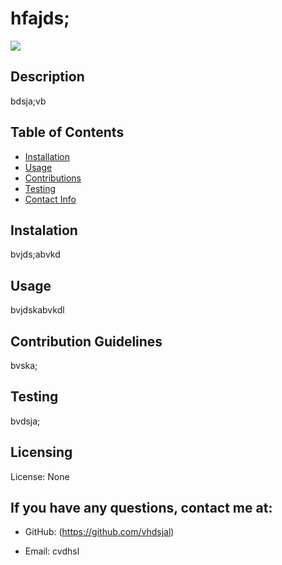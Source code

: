 
# hfajds;

![](https://img.shields.io/badge/license-None-blue)


## Description
bdsja;vb

## Table of Contents
* [Installation](#dependancies)
* [Usage](#usage)
* [Contributions](#contribution)
* [Testing](#test)
* [Contact Info](#github)

## Instalation
bvjds;abvkd

## Usage
bvjdskabvkdl

## Contribution Guidelines
bvska;

## Testing
bvdsja;

## Licensing
License: None

## If you have any questions, contact me at:
* GitHub: (https://github.com/vhdsjal)

* Email: cvdhsl
